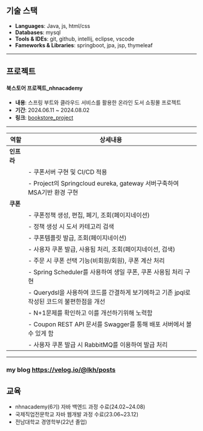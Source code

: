 
## 기술 스택




- **Languages**: Java, js, html/css
- **Databases**: mysql
- **Tools & IDEs**: git, github, intellij, eclipse, vscode
- **Fameworks & Libraries**: springboot, jpa, jsp, thymeleaf

---

## 프로젝트

#### 북스토어 프로젝트_nhnacademy

- **내용**: 스프링 부트와 클라우드 서비스를 활용한 온라인 도서 쇼핑몰 프로젝트
- **기간**: 2024.06.11 ~ 2024.08.02
- **링크**: [bookstore_project](https://github.com/nhnacademy-be6-5ritang)
---
| 역할      | 상세내용                                                                                  |
|-----------|-------------------------------------------------------------------------------------------|
| **인프라** |                                                                                           |
|           | - 쿠폰서버 구현 및 CI/CD 적용                                                              |
|           | - Project의 Springcloud eureka, gateway 서버구축하여 MSA기반 환경 구현                                                               |
| **쿠폰**  |                                                                                           |
|           | - 쿠폰정책 생성, 편집, 폐기, 조회(페이지네이션)                                             |
|           | - 정책 생성 시 도서 카테고리 검색                                                           |
|           | - 쿠폰템플릿 발급, 조회(페이지네이션)                                                       |
|           | - 사용자 쿠폰 발급, 사용됨 처리, 조회(페이지네이션, 검색)                                  |
|           | - 주문 시 쿠폰 선택 기능(비회원/회원), 쿠폰 계산 처리                                      |
|           | - Spring Scheduler를 사용하여 생일 쿠폰, 쿠폰 사용됨 처리 구현                              |
|           | - Querydsl을 사용하여 코드를 간결하게 보기에하고 기존 jpql로 작성된 코드의 불편한점을 개선       
|           | - N+1문제를 확인하고 이를 개선하기위해 노력함                                           |
|           | - Coupon REST API 문서를 Swagger를 통해 배포 서버에서 볼 수 있게 함                         |
|           | - 사용자 쿠폰 발급 시 RabbitMQ를 이용하여 발급 처리   
---

### my blog https://velog.io/@lkh/posts

## 교육
- nhnacademy(6기) 자바 백엔드 과정 수료(24.02~24.08)
- 국제직업전문학교 자바 웹개발 과정 수료(23.06~23.12)
- 전남대학교 경영학부(22년 졸업)

